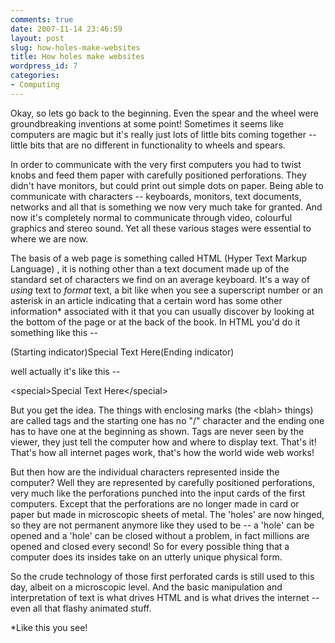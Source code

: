```yaml
---
comments: true
date: 2007-11-14 23:46:59
layout: post
slug: how-holes-make-websites
title: How holes make websites
wordpress_id: 7
categories:
- Computing
---
```


Okay, so lets go back to the beginning. Even the spear and the wheel were groundbreaking inventions at some point! Sometimes it seems like computers are magic but it's really just lots of little bits coming together -- little bits that are no different in functionality to wheels and spears.

In order to communicate with the very first computers you had to twist knobs and feed them paper with carefully positioned perforations. They didn't have monitors, but could print out simple dots on paper. Being able to communicate with characters -- keyboards, monitors, text documents, networks and all that is something we now very much take for granted. And now it's completely normal to communicate through video, colourful graphics and stereo sound. Yet all these various stages were essential to where we are now.

The basis of a web page is something called HTML (Hyper Text Markup Language) , it is nothing other than a text document made up of the standard set of characters we find on an average keyboard. It's a way of _using_ text to _format_ text, a bit like when you see a superscript number or an asterisk in an article indicating that a certain word has some other information* associated with it that you can usually discover by looking at the bottom of the page or at the back of the book. In HTML you'd do it something like this --

(Starting indicator)Special Text Here(Ending indicator)

well actually it's like this --

&lt;special&gt;Special Text Here&lt;/special&gt;

But you get the idea. The things with enclosing marks (the &lt;blah&gt; things) are called tags and the starting one has no "/" character and the ending one has to have one at the beginning as shown. Tags are never seen by the viewer, they just tell the computer how and where to display text.  That's it! That's  how all internet pages work, that's how the world wide web works!

But then how are the individual characters represented inside the computer? Well they are represented by carefully positioned perforations, very much like the perforations punched into the input cards of the first computers. Except that the perforations are no longer made in card or paper but made in microscopic sheets of metal. The 'holes' are now hinged, so they are not permanent anymore like they used to be -- a 'hole' can be opened and a 'hole' can be closed without a problem, in fact millions are opened and closed every second! So for every possible thing that a computer does its insides take on an utterly unique physical form.

So the crude technology of those first perforated cards is still used to this day, albeit on a microscopic level. And the basic manipulation and interpretation of text is what drives HTML and is what drives the internet -- even all that flashy animated stuff.

\*Like this you see!
